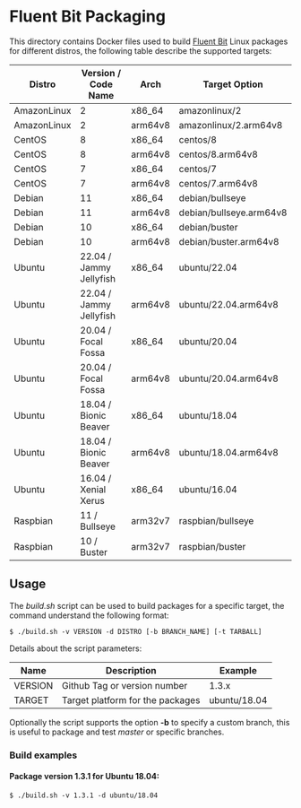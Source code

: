# Fluent Bit Packaging

This directory contains Docker files used to build [Fluent Bit](http://fluentbit.io) Linux packages for different distros, the following table describe the supported targets:

| Distro       |   Version / Code Name     | Arch    | Target Option           |
|--------------|---------------------------|---------|-------------------------|
| AmazonLinux  |   2                       | x86_64  | amazonlinux/2           |
| AmazonLinux  |   2                       | arm64v8 | amazonlinux/2.arm64v8   |
| CentOS       |   8                       | x86_64  | centos/8                |
| CentOS       |   8                       | arm64v8 | centos/8.arm64v8        |
| CentOS       |   7                       | x86_64  | centos/7                |
| CentOS       |   7                       | arm64v8 | centos/7.arm64v8        |
| Debian       |   11                      | x86_64  | debian/bullseye         |
| Debian       |   11                      | arm64v8 | debian/bullseye.arm64v8 |
| Debian       |   10                      | x86_64  | debian/buster           |
| Debian       |   10                      | arm64v8 | debian/buster.arm64v8   |
| Ubuntu       |   22.04 / Jammy Jellyfish | x86_64  | ubuntu/22.04            |
| Ubuntu       |   22.04 / Jammy Jellyfish | arm64v8 | ubuntu/22.04.arm64v8    |
| Ubuntu       |   20.04 / Focal Fossa     | x86_64  | ubuntu/20.04            |
| Ubuntu       |   20.04 / Focal Fossa     | arm64v8 | ubuntu/20.04.arm64v8    |
| Ubuntu       |   18.04 / Bionic Beaver   | x86_64  | ubuntu/18.04            |
| Ubuntu       |   18.04 / Bionic Beaver   | arm64v8 | ubuntu/18.04.arm64v8    |
| Ubuntu       |   16.04 / Xenial Xerus    | x86_64  | ubuntu/16.04            |
| Raspbian     |   11 / Bullseye           | arm32v7 | raspbian/bullseye       |
| Raspbian     |   10 / Buster             | arm32v7 | raspbian/buster         |

## Usage

The _build.sh_ script can be used to build packages for a specific target, the command understand the following format:

```
$ ./build.sh -v VERSION -d DISTRO [-b BRANCH_NAME] [-t TARBALL]
```

Details about the script parameters:

| Name        | Description                      | Example                |
|-------------|----------------------------------|------------------------|
| VERSION     | Github Tag or version number     | 1.3.x                  |
| TARGET      | Target platform for the packages | ubuntu/18.04           |

Optionally the script supports the option __-b__ to specify a custom branch, this is useful to package and test _master_ or specific branches.

### Build examples

#### Package version 1.3.1 for Ubuntu 18.04:

```
$ ./build.sh -v 1.3.1 -d ubuntu/18.04
```
